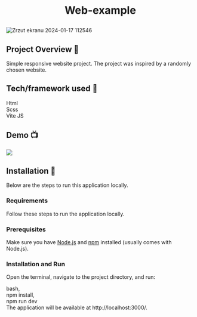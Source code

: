<h1 align="center">

Web-example

</h1>


<p align="center">
  
 ![Zrzut ekranu 2024-01-17 112546](https://github.com/Szubartowski96/API-WEB/assets/116031341/ff67fdf4-e225-4a2e-a1cf-91efb222da35)
  
</p>

## Project Overview 🎉

Simple responsive website project. The project was inspired by a randomly chosen website.

## Tech/framework used 🔧


 Html                           
 Scss                           
 Vite JS                           


## Demo 📺

![](https://private-user-images.githubusercontent.com/116031341/297344648-3eed490b-bcde-407d-95a3-aa5450011862.gif?jwt=eyJhbGciOiJIUzI1NiIsInR5cCI6IkpXVCJ9.eyJpc3MiOiJnaXRodWIuY29tIiwiYXVkIjoicmF3LmdpdGh1YnVzZXJjb250ZW50LmNvbSIsImtleSI6ImtleTUiLCJleHAiOjE3MDU0ODc5NDAsIm5iZiI6MTcwNTQ4NzY0MCwicGF0aCI6Ii8xMTYwMzEzNDEvMjk3MzQ0NjQ4LTNlZWQ0OTBiLWJjZGUtNDA3ZC05NWEzLWFhNTQ1MDAxMTg2Mi5naWY_WC1BbXotQWxnb3JpdGhtPUFXUzQtSE1BQy1TSEEyNTYmWC1BbXotQ3JlZGVudGlhbD1BS0lBVkNPRFlMU0E1M1BRSzRaQSUyRjIwMjQwMTE3JTJGdXMtZWFzdC0xJTJGczMlMkZhd3M0X3JlcXVlc3QmWC1BbXotRGF0ZT0yMDI0MDExN1QxMDM0MDBaJlgtQW16LUV4cGlyZXM9MzAwJlgtQW16LVNpZ25hdHVyZT02OTRkYjVmYzA2YzNkZTZhNDExYzc0YjYwMTAzN2RiYWRhNDE1Yjc3ZTRkMmJkZjQzZDQ3ZTg3MzRiNjkwMjhjJlgtQW16LVNpZ25lZEhlYWRlcnM9aG9zdCZhY3Rvcl9pZD0wJmtleV9pZD0wJnJlcG9faWQ9MCJ9.d9h055O6AoFvm7yJmUT7Ww1UeK11j5bzCMoOYoUUlYQ)



## Installation 💾

Below are the steps to run this application locally.

### Requirements

Follow these steps to run the application locally.

### Prerequisites

Make sure you have [Node.js](https://nodejs.org/) and [npm](https://www.npmjs.com/) installed (usually comes with Node.js).

### Installation and Run

Open the terminal, navigate to the project directory, and run:

bash, <br>
npm install, <br>
npm run dev <br>
The application will be available at http://localhost:3000/.






